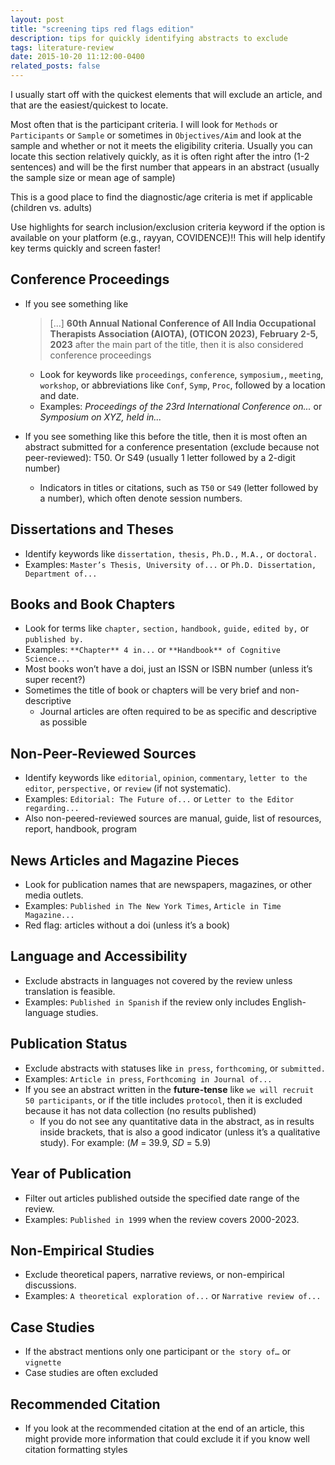 ```yaml
---
layout: post
title: "screening tips red flags edition"
description: tips for quickly identifying abstracts to exclude
tags: literature-review
date: 2015-10-20 11:12:00-0400
related_posts: false
---
```


I usually start off with the quickest elements that will exclude an article, and that are the easiest/quickest to locate.

Most often that is the participant criteria. I will look for `Methods` or `Participants` or `Sample` or sometimes in `Objectives/Aim` and look at the sample and whether or not it meets the eligibility criteria. Usually you can locate this section relatively quickly, as it is often right after the intro (1-2 sentences) and will be the first number that appears in an abstract (usually the sample size or mean age of sample)

This is a good place to find the diagnostic/age criteria is met if applicable (children vs. adults)

Use highlights for search inclusion/exclusion criteria keyword if the option is available on your platform (e.g., rayyan, COVIDENCE)!! This will help identify key terms quickly and screen faster!

## Conference Proceedings

- If you see something like

  > [...] **60th Annual National Conference of All India Occupational Therapists Association (AIOTA), (OTICON 2023), February 2-5, 2023** after the main part of the title, then it is also considered conference proceedings

  - Look for keywords like `proceedings`, `conference`, `symposium,`, `meeting`, `workshop`, or abbreviations like `Conf`, `Symp`, `Proc`, followed by a location and date.
  - Examples: _Proceedings of the 23rd International Conference on..._ or _Symposium on XYZ, held in..._

- If you see something like this before the title, then it is most often an abstract submitted for a conference presentation (exclude because not peer-reviewed): T50. Or S49 (usually 1 letter followed by a 2-digit number)
  - Indicators in titles or citations, such as `T50` or `S49` (letter followed by a number), which often denote session numbers.

## Dissertations and Theses

- Identify keywords like `dissertation,` `thesis,` `Ph.D.,` `M.A.,` or `doctoral.`
- Examples: `Master’s Thesis, University of...` or `Ph.D. Dissertation, Department of...`

## Books and Book Chapters

- Look for terms like `chapter,` `section,` `handbook,` `guide,` `edited by,` or `published by.`
- Examples: `**Chapter** 4 in...` or `**Handbook** of Cognitive Science...`
- Most books won’t have a doi, just an ISSN or ISBN number (unless it’s super recent?)
- Sometimes the title of book or chapters will be very brief and non-descriptive
  - Journal articles are often required to be as specific and descriptive as possible

## Non-Peer-Reviewed Sources

- Identify keywords like `editorial`, `opinion`, `commentary`, `letter to the editor`, `perspective,` or `review` (if not systematic).
- Examples: `Editorial: The Future of...` or `Letter to the Editor regarding...`
- Also non-peered-reviewed sources are manual, guide, list of resources, report, handbook, program

## News Articles and Magazine Pieces

- Look for publication names that are newspapers, magazines, or other media outlets.
- Examples: `Published in The New York Times`, `Article in Time Magazine...`
- Red flag: articles without a doi (unless it’s a book)

## Language and Accessibility

- Exclude abstracts in languages not covered by the review unless translation is feasible.
- Examples: `Published in Spanish` if the review only includes English-language studies.

## Publication Status

- Exclude abstracts with statuses like `in press`, `forthcoming`, or `submitted.`
- Examples: `Article in press`, `Forthcoming in Journal of...`
- If you see an abstract written in the **future-tense** like `we will recruit 50 participants`, or if the title includes `protocol`, then it is excluded because it has not data collection (no results published)
  - If you do not see any quantitative data in the abstract, as in results inside brackets, that is also a good indicator (unless it’s a qualitative study). For example: (_M_ = 39.9, _SD_ = 5.9)

## Year of Publication

- Filter out articles published outside the specified date range of the review.
- Examples: `Published in 1999` when the review covers 2000-2023.

## Non-Empirical Studies

- Exclude theoretical papers, narrative reviews, or non-empirical discussions.
- Examples: `A theoretical exploration of...` or `Narrative review of...`

## Case Studies

- If the abstract mentions only one participant or `the story of…` or `vignette`
- Case studies are often excluded

## Recommended Citation

- If you look at the recommended citation at the end of an article, this might provide more information that could exclude it if you know well citation formatting styles
